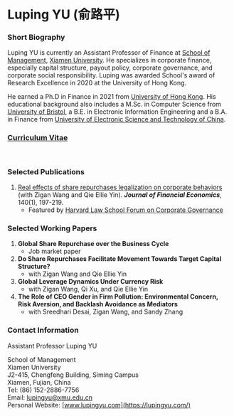 # Luping YU (俞路平)

### Short Biography
Luping YU is currently an Assistant Professor of Finance at [School of Management](https://sm.xmu.edu.cn/), [Xiamen University](https://www.xmu.edu.cn/). He specializes in corporate finance, especially capital structure, payout policy, corporate governance, and corporate social responsibility. Luping was awarded School's award of Research Excellence in 2020 at the University of Hong Kong.

He earned a Ph.D in Finance in 2021 from [University of Hong Kong](https://www.hku.hk/). His educational background also includes a M.Sc. in Computer Science from [University of Bristol](https://www.bristol.ac.uk/), a B.E. in Electronic Information Engineering and a B.A. in Finance from [University of Electronic Science and Technology of China](https://www.uestc.edu.cn/).
<br />

### [Curriculum Vitae](https://lazydingding.github.io/cv.pdf)
<br />

### Selected Publications
1. [Real effects of share repurchases legalization on corporate behaviors](https://www.sciencedirect.com/science/article/abs/pii/S0304405X2030283X) (with Zigan Wang and Qie Ellie Yin). ***Journal of Financial Economics***, 140(1), 197-219.
    * Featured by [Harvard Law School Forum on Corporate Governance](https://corpgov.law.harvard.edu/2020/12/09/real-effects-of-share-repurchases-legalization-on-corporate-behaviors/)


### Selected Working Papers
1. **Global Share Repurchase over the Business Cycle**
    * Job market paper
2. **Do Share Repurchases Facilitate Movement Towards Target Capital Structure?**
    * with Zigan Wang and Qie Ellie Yin
3. **Global Leverage Dynamics Under Currency Risk**
    * with Zigan Wang, Qi Xu, and Qie Ellie Yin
4. **The Role of CEO Gender in Firm Pollution:  Environmental Concern, Risk Aversion, and Backlash Avoidance as Mediators**
    * with Sreedhari Desai, Zigan Wang, and Sandy Zhang


### Contact Information
Assistant Professor Luping YU

School of Management  
Xiamen University  
J2-415, Chengfeng Building, Siming Campus  
Xiamen, Fujian, China  
Tel: (86) 152-2886-7756  
Email: lupingyu@xmu.edu.cn  
Personal Website: [www.lupingyu.com](https://lupingyu.com/)

